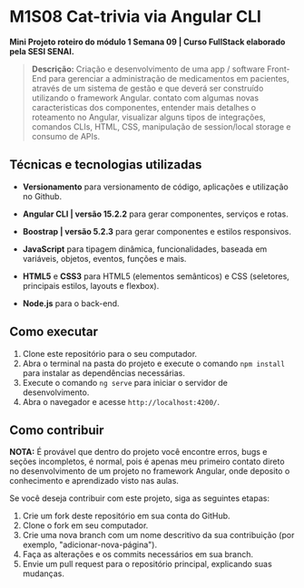    # M1S08 Cat-trivia via Angular CLI
**Mini Projeto roteiro do módulo 1 Semana 09 | Curso FullStack elaborado pela SESI SENAI.**

> **Descrição:** Criação e desenvolvimento de uma app / software Front-End para gerenciar 
a administração de medicamentos em pacientes, através de um sistema de gestão e que deverá 
ser construído utilizando o framework Angular.
contato com algumas novas caracteristicas dos componentes, entender mais detalhes o roteamento no Angular, visualizar alguns tipos de integrações, comandos CLIs, HTML, CSS, manipulação de session/local storage e consumo de APIs.

## Técnicas e tecnologias utilizadas

+ **Versionamento** para versionamento de código, aplicações e utilização no Github.

+ **Angular CLI | versão 15.2.2** para gerar componentes, serviços e rotas. 

+ **Boostrap | versão 5.2.3** para gerar componentes e estilos responsivos.

+ **JavaScript** para tipagem dinâmica, funcionalidades, baseada em variáveis, objetos, eventos, funções e mais. 

+ **HTML5** e **CSS3** para HTML5 (elementos semânticos) e CSS (seletores, principais estilos, layouts e flexbox).

+ **Node.js** para o back-end.

## Como executar

1. Clone este repositório para o seu computador. 
2. Abra o terminal na pasta do projeto e execute o comando `npm install` para instalar as dependências necessárias.
3. Execute o comando `ng serve` para iniciar o servidor de desenvolvimento.
4. Abra o navegador e acesse `http://localhost:4200/`.
     
## Como contribuir

**NOTA:** É provável que dentro do projeto você encontre erros, bugs e seções incompletos, é normal, 
pois é apenas meu primeiro contato direto no desenvolvimento de um projeto no framework Angular, 
onde deposito o conhecimento e aprendizado visto nas aulas.

Se você deseja contribuir com este projeto, siga as seguintes etapas: 

1. Crie um fork deste repositório em sua conta do GitHub. 
2. Clone o fork em seu computador. 
3. Crie uma nova branch com um nome descritivo da sua contribuição (por exemplo, "adicionar-nova-página"). 
4. Faça as alterações e os commits necessários em sua branch. 
5. Envie um pull request para o repositório principal, explicando suas mudanças.
